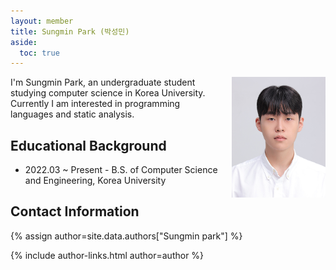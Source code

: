 ```yaml
---
layout: member
title: Sungmin Park (박성민)
aside:
  toc: true
---
```


<img src="/assets/images/members/sungmin.park.jpg"
align="right" style="margin-left: 1em" width="150em">

I'm Sungmin Park, an undergraduate student studying computer science in Korea University. 
Currently I am interested in programming languages and static analysis.

## Educational Background
- 2022.03 ~ Present - B.S. of Computer Science and Engineering, Korea University

## Contact Information
{% assign author=site.data.authors["Sungmin park"] %}
<div>{% include author-links.html author=author %}</div>

